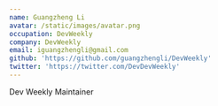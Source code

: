 ```yaml
---
name: Guangzheng Li
avatar: /static/images/avatar.png
occupation: DevWeekly
company: DevWeekly
email: iguangzhengli@gmail.com
github: 'https://github.com/guangzhengli/DevWeekly'
twitter: 'https://twitter.com/DevDevWeekly'
---
```


Dev Weekly Maintainer
